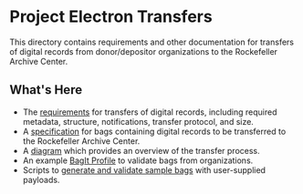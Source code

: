 # Project Electron Transfers

This directory contains requirements and other documentation for transfers of digital records from donor/depositor organizations to the Rockefeller Archive Center.

## What's Here

*   The [requirements](requirements.md) for transfers of digital records, including required metadata, structure, notifications, transfer protocol, and size.
*   A [specification](bagit-specification.md) for bags containing digital records to be transferred to the Rockefeller Archive Center.
*   A [diagram](transfer-process-diagram.png) which provides an overview of the transfer process.
*   An example [BagIt Profile](organizational-bag-profile.json) to validate bags from organizations.
*   Scripts to [generate and validate sample bags](example-scripts/) with user-supplied payloads.
